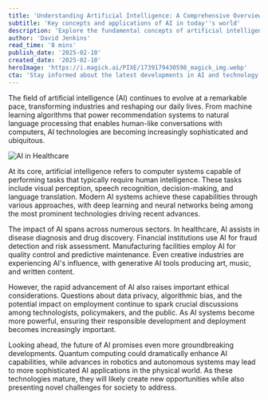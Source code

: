 ```yaml
---
title: 'Understanding Artificial Intelligence: A Comprehensive Overview'
subtitle: 'Key concepts and applications of AI in today''s world'
description: 'Explore the fundamental concepts of artificial intelligence, its current applications across industries, and the ethical considerations shaping its development. Learn how AI is transforming our world and what the future may hold for this rapidly evolving technology.'
author: 'David Jenkins'
read_time: '8 mins'
publish_date: '2025-02-10'
created_date: '2025-02-10'
heroImage: 'https://i.magick.ai/PIXE/1739179430598_magick_img.webp'
cta: 'Stay informed about the latest developments in AI and technology by following us on LinkedIn. Join our growing community of tech enthusiasts and industry professionals!'
---
```


The field of artificial intelligence (AI) continues to evolve at a remarkable pace, transforming industries and reshaping our daily lives. From machine learning algorithms that power recommendation systems to natural language processing that enables human-like conversations with computers, AI technologies are becoming increasingly sophisticated and ubiquitous.

![AI in Healthcare](https://i.magick.ai/PIXE/1739179430602_magick_img.webp)

At its core, artificial intelligence refers to computer systems capable of performing tasks that typically require human intelligence. These tasks include visual perception, speech recognition, decision-making, and language translation. Modern AI systems achieve these capabilities through various approaches, with deep learning and neural networks being among the most prominent technologies driving recent advances.

The impact of AI spans across numerous sectors. In healthcare, AI assists in disease diagnosis and drug discovery. Financial institutions use AI for fraud detection and risk assessment. Manufacturing facilities employ AI for quality control and predictive maintenance. Even creative industries are experiencing AI's influence, with generative AI tools producing art, music, and written content.

However, the rapid advancement of AI also raises important ethical considerations. Questions about data privacy, algorithmic bias, and the potential impact on employment continue to spark crucial discussions among technologists, policymakers, and the public. As AI systems become more powerful, ensuring their responsible development and deployment becomes increasingly important.

Looking ahead, the future of AI promises even more groundbreaking developments. Quantum computing could dramatically enhance AI capabilities, while advances in robotics and autonomous systems may lead to more sophisticated AI applications in the physical world. As these technologies mature, they will likely create new opportunities while also presenting novel challenges for society to address.